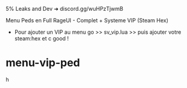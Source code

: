 5% Leaks and Dev ➜ discord.gg/wuHPzTjwmB

Menu Peds en Full RageUI - Complet + Systeme VIP (Steam Hex)

- Pour ajouter un VIP au menu go >> sv_vip.lua >> puis ajouter votre steam:hex et c good !

# menu-vip-ped

h
